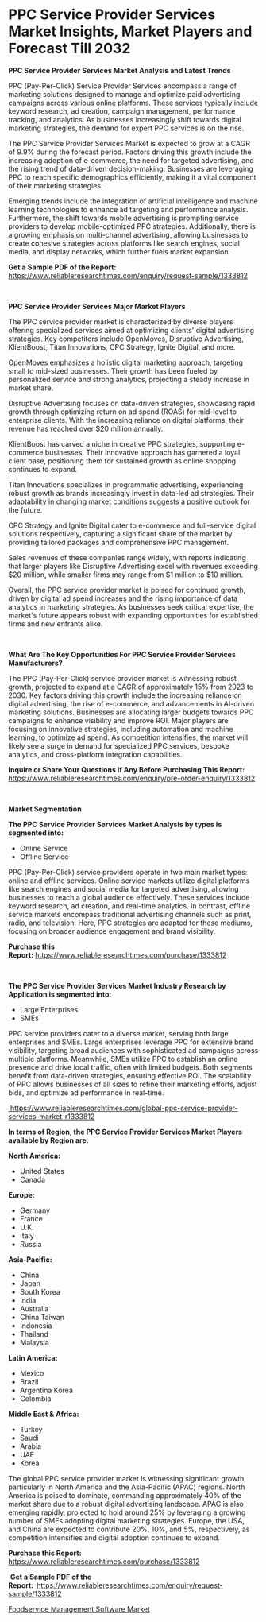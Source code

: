 <p><h1>PPC Service Provider Services Market Insights, Market Players and Forecast Till 2032</h1></p><p><strong>PPC Service Provider Services Market Analysis and Latest Trends</strong></p>
<p><p>PPC (Pay-Per-Click) Service Provider Services encompass a range of marketing solutions designed to manage and optimize paid advertising campaigns across various online platforms. These services typically include keyword research, ad creation, campaign management, performance tracking, and analytics. As businesses increasingly shift towards digital marketing strategies, the demand for expert PPC services is on the rise.</p><p>The PPC Service Provider Services Market is expected to grow at a CAGR of 9.9% during the forecast period. Factors driving this growth include the increasing adoption of e-commerce, the need for targeted advertising, and the rising trend of data-driven decision-making. Businesses are leveraging PPC to reach specific demographics efficiently, making it a vital component of their marketing strategies. </p><p>Emerging trends include the integration of artificial intelligence and machine learning technologies to enhance ad targeting and performance analysis. Furthermore, the shift towards mobile advertising is prompting service providers to develop mobile-optimized PPC strategies. Additionally, there is a growing emphasis on multi-channel advertising, allowing businesses to create cohesive strategies across platforms like search engines, social media, and display networks, which further fuels market expansion.</p></p>
<p><strong>Get a Sample PDF of the Report:&nbsp;</strong> <a href="https://www.reliableresearchtimes.com/enquiry/request-sample/1333812?utm_campaign=3548&utm_medium=2&utm_source=Github&utm_content=ia&utm_term=24032025&utm_id=ppc-service-provider-services">https://www.reliableresearchtimes.com/enquiry/request-sample/1333812</a></p>
<p>&nbsp;</p>
<p><strong>PPC Service Provider Services Major Market Players</strong></p>
<p><p>The PPC service provider market is characterized by diverse players offering specialized services aimed at optimizing clients' digital advertising strategies. Key competitors include OpenMoves, Disruptive Advertising, KlientBoost, Titan Innovations, CPC Strategy, Ignite Digital, and more.</p><p>OpenMoves emphasizes a holistic digital marketing approach, targeting small to mid-sized businesses. Their growth has been fueled by personalized service and strong analytics, projecting a steady increase in market share.</p><p>Disruptive Advertising focuses on data-driven strategies, showcasing rapid growth through optimizing return on ad spend (ROAS) for mid-level to enterprise clients. With the increasing reliance on digital platforms, their revenue has reached over $20 million annually.</p><p>KlientBoost has carved a niche in creative PPC strategies, supporting e-commerce businesses. Their innovative approach has garnered a loyal client base, positioning them for sustained growth as online shopping continues to expand.</p><p>Titan Innovations specializes in programmatic advertising, experiencing robust growth as brands increasingly invest in data-led ad strategies. Their adaptability in changing market conditions suggests a positive outlook for the future.</p><p>CPC Strategy and Ignite Digital cater to e-commerce and full-service digital solutions respectively, capturing a significant share of the market by providing tailored packages and comprehensive PPC management.</p><p>Sales revenues of these companies range widely, with reports indicating that larger players like Disruptive Advertising excel with revenues exceeding $20 million, while smaller firms may range from $1 million to $10 million.</p><p>Overall, the PPC service provider market is poised for continued growth, driven by digital ad spend increases and the rising importance of data analytics in marketing strategies. As businesses seek critical expertise, the market's future appears robust with expanding opportunities for established firms and new entrants alike.</p></p>
<p>&nbsp;</p>
<p><strong>What Are The Key Opportunities For PPC Service Provider Services Manufacturers?</strong></p>
<p><p>The PPC (Pay-Per-Click) service provider market is witnessing robust growth, projected to expand at a CAGR of approximately 15% from 2023 to 2030. Key factors driving this growth include the increasing reliance on digital advertising, the rise of e-commerce, and advancements in AI-driven marketing solutions. Businesses are allocating larger budgets towards PPC campaigns to enhance visibility and improve ROI. Major players are focusing on innovative strategies, including automation and machine learning, to optimize ad spend. As competition intensifies, the market will likely see a surge in demand for specialized PPC services, bespoke analytics, and cross-platform integration capabilities.</p></p>
<p><strong>Inquire or Share Your Questions If Any Before Purchasing This Report:</strong> <a href="https://www.reliableresearchtimes.com/enquiry/pre-order-enquiry/1333812?utm_campaign=3548&utm_medium=2&utm_source=Github&utm_content=ia&utm_term=24032025&utm_id=ppc-service-provider-services">https://www.reliableresearchtimes.com/enquiry/pre-order-enquiry/1333812</a></p>
<p>&nbsp;</p>
<p><strong>Market Segmentation</strong></p>
<p><strong>The PPC Service Provider Services Market Analysis by types is segmented into:</strong></p>
<p><ul><li>Online Service</li><li>Offline Service</li></ul></p>
<p><p>PPC (Pay-Per-Click) service providers operate in two main market types: online and offline services. Online service markets utilize digital platforms like search engines and social media for targeted advertising, allowing businesses to reach a global audience effectively. These services include keyword research, ad creation, and real-time analytics. In contrast, offline service markets encompass traditional advertising channels such as print, radio, and television. Here, PPC strategies are adapted for these mediums, focusing on broader audience engagement and brand visibility.</p></p>
<p><strong>Purchase this Report:&nbsp;</strong><a href="https://www.reliableresearchtimes.com/purchase/1333812?utm_campaign=3548&utm_medium=2&utm_source=Github&utm_content=ia&utm_term=24032025&utm_id=ppc-service-provider-services">https://www.reliableresearchtimes.com/purchase/1333812</a></p>
<p>&nbsp;</p>
<p><strong>The PPC Service Provider Services Market Industry Research by Application is segmented into:</strong></p>
<p><ul><li>Large Enterprises</li><li>SMEs</li></ul></p>
<p><p>PPC service providers cater to a diverse market, serving both large enterprises and SMEs. Large enterprises leverage PPC for extensive brand visibility, targeting broad audiences with sophisticated ad campaigns across multiple platforms. Meanwhile, SMEs utilize PPC to establish an online presence and drive local traffic, often with limited budgets. Both segments benefit from data-driven strategies, ensuring effective ROI. The scalability of PPC allows businesses of all sizes to refine their marketing efforts, adjust bids, and optimize ad performance in real-time.</p></p>
<p><a href="https://www.reliableresearchtimes.com/global-ppc-service-provider-services-market-r1333812?utm_campaign=3548&utm_medium=2&utm_source=Github&utm_content=ia&utm_term=24032025&utm_id=ppc-service-provider-services">&nbsp;https://www.reliableresearchtimes.com/global-ppc-service-provider-services-market-r1333812</a></p>
<p><strong>In terms of Region, the PPC Service Provider Services Market Players available by Region are:</strong></p>
<p>
    <p> <strong> North America: </strong>
        <ul>
            <li>United States</li>
            <li>Canada</li>
        </ul>
        </p> 
    <p> <strong> Europe: </strong>
        <ul>
            <li>Germany</li>
            <li>France</li>
            <li>U.K.</li>
            <li>Italy</li>
            <li>Russia</li>
        </ul>
        </p> 
    <p> <strong> Asia-Pacific: </strong>
        <ul>
            <li>China</li>
            <li>Japan</li>
            <li>South Korea</li>
            <li>India</li>
            <li>Australia</li>
            <li>China Taiwan</li>
            <li>Indonesia</li>
            <li>Thailand</li>
            <li>Malaysia</li>
        </ul>
        </p> 
    <p> <strong> Latin America: </strong>
        <ul>
            <li>Mexico</li>
            <li>Brazil</li>
            <li>Argentina Korea</li>
            <li>Colombia</li>
        </ul>
        </p> 
    <p> <strong> Middle East & Africa: </strong>
        <ul>
            <li>Turkey</li>
            <li>Saudi</li>
            <li>Arabia</li>
            <li>UAE</li>
            <li>Korea</li>
        </ul>
    </p>
    </p>
<p><p>The global PPC service provider market is witnessing significant growth, particularly in North America and the Asia-Pacific (APAC) regions. North America is poised to dominate, commanding approximately 40% of the market share due to a robust digital advertising landscape. APAC is also emerging rapidly, projected to hold around 25% by leveraging a growing number of SMEs adopting digital marketing strategies. Europe, the USA, and China are expected to contribute 20%, 10%, and 5%, respectively, as competition intensifies and digital adoption continues to expand.</p></p>
<p><strong>Purchase this Report: </strong><a href="https://www.reliableresearchtimes.com/purchase/1333812?utm_campaign=3548&utm_medium=2&utm_source=Github&utm_content=ia&utm_term=24032025&utm_id=ppc-service-provider-services">https://www.reliableresearchtimes.com/purchase/1333812</a></p>
<p>&nbsp;<strong>Get a Sample PDF of the Report:&nbsp;&nbsp;</strong><a href="https://www.reliableresearchtimes.com/enquiry/request-sample/1333812?utm_campaign=3548&utm_medium=2&utm_source=Github&utm_content=ia&utm_term=24032025&utm_id=ppc-service-provider-services">https://www.reliableresearchtimes.com/enquiry/request-sample/1333812</a></p>
<p><strong></strong></p>
<p><p><a href="https://github.com/tafuaraasswn/Market-Research-Report-List-1/blob/main/foodservice-management-software-market.md?utm_campaign=3548&utm_medium=2&utm_source=Github&utm_content=ia&utm_term=24032025&utm_id=ppc-service-provider-services">Foodservice Management Software Market</a></p></p>